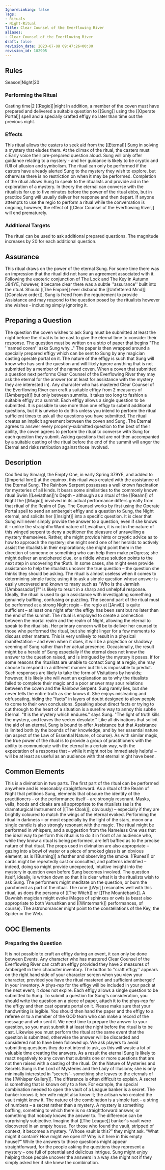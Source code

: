 ```yaml
---
IgnoreLinking: false
Tags:
- Rituals
- Night-Ritual
Title: Clear Counsel of the Everflowing River
aliases:
- Clear_Counsel_of_the_Everflowing_River
draft: false
revision_date: 2023-07-08 09:47:26+00:00
revision_id: 102995
---
```


## Rules
Season|Night|20
### Performing the Ritual
Casting time|2 [[Regio]]|night In addition, a member of the coven must have prepared and delivered a suitable question to [[Sung]] using the [[Operate Portal]] spell and a specially crafted effigy no later than time out the previous night.
### Effects
This ritual allows the casters to seek aid from the [[Eternal]] Sung in solving a mystery that eludes them. At the climax of the ritual, the casters must clEarly voice their pre-prepared question aloud.
Sung will only offer guidance relating to a mystery - and her guidance is likely to be cryptic and fUll of allusion and symbolism. The ritual can only be performed if the casters have already alerted Sung to the mystery they wish to explore, but otherwise there is no restriction on when it may be performed.
Completion of the ritual allows Sung to speak to the ritualists and provide aid in the exploration of a mystery. In theory the eternal can converse with the ritualists for up to five minutes before the power of the ritual ebbs, but in practice Sung will usually deliver her response and then depart. If anyone attempts to use the regio to perform a ritual while the conversation is ongoing, however, the effect of [[Clear Counsel of the Everflowing River]] will end prematurely.
### Additional Targets
The ritual can be used to ask additional prepared questions. The magnitude increases by 20 for each additional question.
## Assurance
This ritual draws on the power of the eternal Sung. For some time there was an impression that the ritual did not have an agreement associated with it. Following the esoteric conjunction of The Lock and The Key in Autumn 384YE, however, it became clear there was a subtle ''assurance'' built into the ritual. Should [[The Empire]] ever disband the [[Unfettered Mind]] [[Conclave order]], Sung is freed from the requirement to provide Assistance and may respond to the question posed by the ritualists however she wishes - including simply ignoring it.
## Preparing a Question
The question the coven wishes to ask Sung must be submitted at least the night before the ritual is to be cast to give the eternal time to consider their response. The question must be written on a strip of paper that begins "The ''named coven'' asks Sung why..." The paper is then wrapped around a specially prepared effigy which can be sent to Sung by any magician casting operate portal on it. The nature of the effigy is such that Sung will know who has sent the question and will likely ignore anything that is not submitted by a member of the named coven.
When a coven that submitted a question next performs Clear Counsel of the Everflowing River they may ask the eternal for the answer (or at least for assistance with the mystery they are interested in).
Any character who has mastered Clear Counsel of the Everflowing River can craft a suitable effigy from 2 measures of [[Ambergelt]] but only between summits. It takes too long to fashion a suitable effigy at a summit. Each effigy allows a single question to be submitted. It is possible to use more than one effigy to submit additional questions, but it is unwise to do this unless you intend to perform the ritual sufficient times to ask all the questions you have submitted.
The ritual creates an implicit agreement between the coven and Sung. The Eternal agrees to answer every properly-submitted question to the best of their ability, the coven agrees to perform the ritual to converse with Sung for each question they submit. Asking questions that are not then accompanied by a suitable casting of the ritual before the end of the summit will anger the Eternal and risks retribution against those involved.
## Description
Codified by Simargl, the Empty One, in early Spring 379YE, and added to [[Imperial lore]] at the equinox, this ritual was created with the assistance of the Eternal Sung. The Rainbow Serpent possesses a well known fascination for mysteries of all kinds. It bears some similarities to the commonly known ritual Swim [[Leviathan]]'s Depth – although as a ritual of the [[Realm]] of Night the [[Magic]] involved in its actual performance differs greatly from that ritual of the Realm of Day.
The Counsel works by first using the Operate Portal spell to send an ambergelt effigy and a question to Sung, the Night eternal, and solicits her [[Insight]] into a specific question. It is clear that Sung will never simply provide the answer to a question, even if she knows it – unlike the straightforWard nature of Leviathan, it is not in the nature of this winged serpent to deny a petitioner the pleasure of unravelling a mystery themselves. 
Rather, she might provide hints or cryptic advice as to how to approach the mystery; she might send one of her heralds to actively assist the ritualists in their explorations; she might point them in the direction of someone or something who can help them make prOgress; she might deliver an enciphered clue, or a riddle whose solution points to the next step in uncovering the tRuth. In some cases, she might even provide assistance to help the ritualists uncover the true question – the question she thinks they should be asking.
The ritual is almost useless when it comes to determining simple facts; using it to ask a simple question whose answer is easily uncovered and known to many such as “Who is the Jarmish [[Ambassador]]?” is likely to result in a sharp and unhelpful response. Ideally, the ritual is used to gain assistance with investigating something genuinely baffling, confusing or puzzling.
The second part of the ritual must be performed at a strong Night regio – the regio at [[Anvil]] is quite sufficient – at least one night after the effigy has been sent but no later than the end of the summit. The ritual is employed to create a connection between the mortal realm and the realm of Night, allowing the eternal to speak to the ritualists. Her primary concern will be to deliver her counsel to those who performed the ritual, but she might linger for a few moments to discuss other matters. This is very unlikely to result in a physical manifestation – and even when it does, it will be a projection or shadowy seeming of Sung rather than her actual presence. Occasionally, the result might be a herald of Sung especially if the eternal does not know the answer to the question raised, and is intrigued by the mystery it poses.
If for some reasons the ritualists are unable to contact Sung at a regio, she may choose to respond in a different manner but this is impossible to predict. Such responses are likely to take the form of Visitations by heralds; however, it is likely she will want an explanation as to why the ritualists failed to complete their magic and a poor answer may sour relations between the coven and the Rainbow Serpent.
Sung rarely lies, but she never tells the entire truth as she knows it. She enjoys misleading and obfuscating, hiding the "facts" in layers of doubt designed to allow people to come to their own conclusions. Speaking about direct facts or trying to cut through to the heart of a situation is a surefire way to annoy this subtle Eternal.  "It is the mystery which endures." says Sung. "The light of truth kills the mystery, and leaves the seeker desolate." 
Like all divinations that solicit the aid of an eternal, Sung is bound to offer Assistance but that Assistance is limited both by the bounds of her knowledge, and by her essential nature (an aspect of the Law of Essential Nature, of course). As with similar magic, the true power of the ritual is to provide a group of practitioners with the ability to communicate with the eternal in a certain way, with the expectation of a response that – while it might not be immediately helpful – will be at least as useful as an audience with that eternal might have been.
## Common Elements
This is a divination in two parts. The first part of the ritual can be performed anywhere and is reasonably straightforward. As a ritual of the Realm of Night that petitions Sung, elements that obscure the identity of the practitioners – or the performance itself – are strongly resonant. Masks, veils, hoods and cloaks are all appropriate to the ritualists (as is the dramaturgical Instrument of [[The Cloak]], obviously) – especially if they are brightly coloured to match the wings of the eternal evoked. 
Performing the ritual in darkness – or most especially by the light of the stars, moon or a single candle is also strongly resonant with the magic. The ritual might be performed in whispers, and a suggestion from the Nameless One was that the ideal way to perform this ritual is to do it in front of an audience who, while  they know a ritual is being performed, are left baffled as to the precise nature of that ritual.
The props used in divination are also appropriate – gazing into a bowl of water or a piece of smoked glass is an obvious element, as is [[Burning]] a feather and observing the smoke. [[Runes]] or cards might be repeatedly cast or consulted, and patterns identified – indeed, doing so might provide unexpected, intuitive insight into the mystery in question even before Sung becomes involved.
The question itself, ideally, is written down so that it is clear what it is the ritualists wish to ask Sung. The performers might meditate on the question, or burn the parchment as part of the ritual.
The rune [[Wyr]] resonates well with this ritual, as does the persona of [[The Witch]] or [[The Mountebank]]. A Dawnish magician might evoke iMages of sphinxes or owls (a beast also appropriate to both Varushkan and [[Wintermark]] performances, of course). The astronomancer might point to the constellations of the Key, the Spider or the Web.
## OOC Elements
### Preparing the Question
It is not possible to craft an effigy during an event, it can only be done between Events. Any character who has mastered Clear Counsel of the Everflowing River can craft an effigy provided they have 2 measures of Ambergelt in their character inventory. The button to ''craft effigy'' appears on the right hand side of your character screen when you view your character, provided you have the ritual mastered and sufficient ambergelt' in your inventory. A phys-rep for the effigy will be included in your pack at the next event; it does not expire. Each effigy allows a single question to be submitted to Sung.
To submit a question for Sung's consideration, you should write the question on a piece of paper, attach it to the phys-rep for the effigy and then cast operate portal on it. Please make sure that your handwriting is legible. You should then hand the paper and the effigy to a referee or to a member of the GOD team who can make a record of the message and who sent it.
We need time to prepare the answer to your question, so you must submit it at least the night before the ritual is to be cast. Likewise you must perform the ritual at the same event that the question is submitted, otherwise the answer will be discarded and considered not to have been followed up. We ask players to avoid submitting questions they do not intend to ask, as this will waste a lot of valuable time creating the answers. As a result the eternal Sung is likely to react negatively to any coven that submits one or more questions that are not then raised with a casting of the ritual.
On the Nature of Mysteries and Secrets
Sung is the Lord of Mysteries and the Lady of Illusions; she is only minimally interested in “secrets”- something she leaves to the eternals of the [[Whisper Gallery]]. The difference is often difficult to explain.
A secret is something that is known only to a few. For example, the special combination needed to open the vault of a League banker is a secret. The banker knows it; her wife might also know it; the artisan who created the vault might know it. The nature of the combination is a simple fact – a string of numbers – a secret rather than a mystery.
A mystery is something baffling, something to which there is no straightforward answer, or something that nobody knows the answer to. The difference can be surprisingly subjective. Imagine that [[The League]] banker's vault were discovered in an empty house. For those who found the vault, stripped of context, it becomes a mystery. “Whose vault is this?” they might ask. “What might it contain? How might we open it? Why is it here in this empty house?” While the answers to those questions might appear straightforward, for the people asking the questions they represent a mystery – one full of potential and delicious intrigue. Sung might enjoy helping those people uncover the answers in a way she might not if they simply asked her if she knew the combination.
